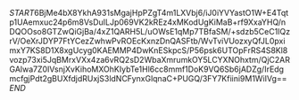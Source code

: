 $START$6BjMe4bX8YkhA931sMgajHpPZgT4m1LXVbj6/iJ0iYVYastO1W+E4Tqtp1UAemxuc24p6m8VsDuILJp069VK2kREz4xMKodUgKiMaB+rf9XxaYHQ/nDQOOso8GTZwQiGjBa/4xZ1QARH5L/uOWsE1qMp7TBfaSM/+sdzb5CeC1IQzrV/OeXrJDYP7FtYCezZwhwPvROEcKxnzDnQASFtb/WvTviVUozxyQfJL0pximxY7KS8D1X8xgUcyg0KAEMMP4DwKnESkpcS/P56psk6UTOpFrRS4S8Kl8vozp73xi5JqBMrxVXx4za6vRQ2sD2WbaXmrumkOY5LCYXNOhxtm/QjC2ARGAlwa7Z0IVsnjXvKihoMXOhKIybTe1Hl6cc8mmf1DoK9VQ6Sb6jADZg/IrEdgmcfgjPdt2gBUXfdjdRUxjS3ldNCFynxGlqnaC+PUGQ/3FY7Kfiini9M1WiIVg==$END$
